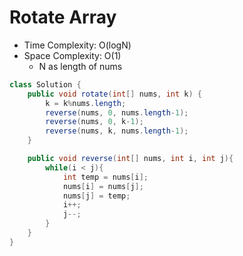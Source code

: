 # Rotate Array

- Time Complexity: O(logN)
- Space Complexity: O(1)
  - N as length of nums

```java
class Solution {
    public void rotate(int[] nums, int k) {
        k = k%nums.length;
        reverse(nums, 0, nums.length-1);
        reverse(nums, 0, k-1);
        reverse(nums, k, nums.length-1);
    }

    public void reverse(int[] nums, int i, int j){
        while(i < j){
            int temp = nums[i];
            nums[i] = nums[j];
            nums[j] = temp;
            i++;
            j--;
        }
    }
}
```
